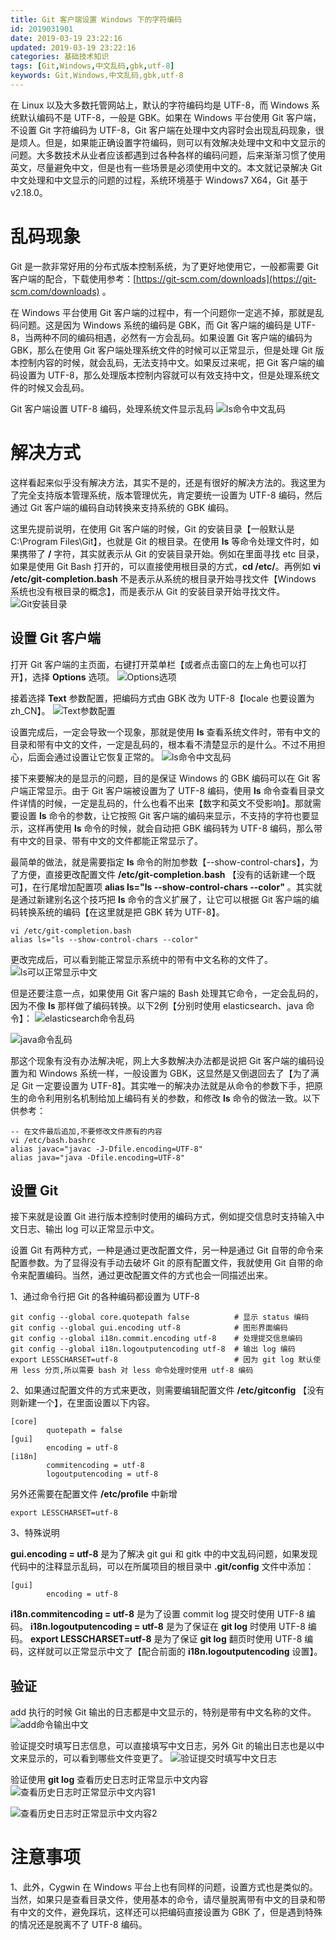 ```yaml
---
title: Git 客户端设置 Windows 下的字符编码
id: 2019031901
date: 2019-03-19 23:22:16
updated: 2019-03-19 23:22:16
categories: 基础技术知识
tags: [Git,Windows,中文乱码,gbk,utf-8]
keywords: Git,Windows,中文乱码,gbk,utf-8
---
```



在 Linux 以及大多数托管网站上，默认的字符编码均是 UTF-8，而 Windows 系统默认编码不是 UTF-8，一般是 GBK。如果在 Windows 平台使用 Git 客户端，不设置 Git 字符编码为 UTF-8，Git 客户端在处理中文内容时会出现乱码现象，很是烦人。但是，如果能正确设置字符编码，则可以有效解决处理中文和中文显示的问题。大多数技术从业者应该都遇到过各种各样的编码问题，后来渐渐习惯了使用英文，尽量避免中文，但是也有一些场景是必须使用中文的。本文就记录解决 Git 中文处理和中文显示的问题的过程，系统环境基于 Windows7 X64，Git 基于 v2.18.0。


<!-- more -->


# 乱码现象


Git 是一款非常好用的分布式版本控制系统，为了更好地使用它，一般都需要 Git 客户端的配合，下载使用参考：[https://git-scm.com/downloads](https://git-scm.com/downloads) 。

在 Windows 平台使用 Git 客户端的过程中，有一个问题你一定逃不掉，那就是乱码问题。这是因为 Windows 系统的编码是 GBK，而 Git 客户端的编码是 UTF-8，当两种不同的编码相遇，必然有一方会乱码。如果设置 Git 客户端的编码为 GBK，那么在使用 Git 客户端处理系统文件的时候可以正常显示，但是处理 Git 版本控制内容的时候，就会乱码，无法支持中文。如果反过来呢，把 Git 客户端的编码设置为 UTF-8，那么处理版本控制内容就可以有效支持中文，但是处理系统文件的时候又会乱码。

Git 客户端设置 UTF-8 编码，处理系统文件显示乱码
![ls命令中文乱码](https://ws1.sinaimg.cn/large/b7f2e3a3gy1g17blzgl2zj20l50cpjt9.jpg "ls命令中文乱码")


# 解决方式


这样看起来似乎没有解决方法，其实不是的，还是有很好的解决方法的。我这里为了完全支持版本管理系统，版本管理优先，肯定要统一设置为 UTF-8 编码，然后通过 Git 客户端的编码自动转换来支持系统的 GBK 编码。

这里先提前说明，在使用 Git 客户端的时候，Git 的安装目录【一般默认是 C:\Program Files\Git】，也就是 Git 的根目录。在使用 **ls** 等命令处理文件时，如果携带了 **/** 字符，其实就表示从 Git 的安装目录开始。例如在里面寻找 etc 目录，如果是使用 Git Bash 打开的，可以直接使用根目录的方式，**cd /etc/**。再例如 **vi /etc/git-completion.bash** 不是表示从系统的根目录开始寻找文件【Windows 系统也没有根目录的概念】，而是表示从 Git 的安装目录开始寻找文件。
![Git安装目录](https://ws1.sinaimg.cn/large/b7f2e3a3gy1g17bn7wtv0j20nd0dumyg.jpg "Git安装目录")

## 设置 Git 客户端

打开 Git 客户端的主页面，右键打开菜单栏【或者点击窗口的左上角也可以打开】，选择 **Options** 选项。
![Options选项](https://ws1.sinaimg.cn/large/b7f2e3a3gy1g17bmpt7mnj20l50cp0tw.jpg "Options选项")

接着选择 **Text** 参数配置，把编码方式由 GBK 改为 UTF-8【locale 也要设置为 zh_CN】。
![Text参数配置](https://ws1.sinaimg.cn/large/b7f2e3a3gy1g17bnna4xyj20l50cpacj.jpg "Text参数配置")

设置完成后，一定会导致一个现象，那就是使用 **ls** 查看系统文件时，带有中文的目录和带有中文的文件，一定是乱码的，根本看不清楚显示的是什么。不过不用担心，后面会通过设置让它恢复正常的。
![ls命令中文乱码](https://ws1.sinaimg.cn/large/b7f2e3a3gy1g17blzgl2zj20l50cpjt9.jpg "ls命令中文乱码")

接下来要解决的是显示的问题，目的是保证 Windows 的 GBK 编码可以在 Git 客户端正常显示。由于 Git 客户端被设置为了 UTF-8 编码，使用 **ls** 命令查看目录文件详情的时候，一定是乱码的，什么也看不出来【数字和英文不受影响】。那就需要设置 **ls** 命令的参数，让它按照 Git 客户端的编码来显示，不支持的字符也要显示，这样再使用 **ls** 命令的时候，就会自动把 GBK 编码转为 UTF-8 编码，那么带有中文的目录、带有中文的文件都能正常显示了。

最简单的做法，就是需要指定 **ls** 命令的附加参数【--show-control-chars】，为了方便，直接更改配置文件 **/etc/git-completion.bash** 【没有的话新建一个既可】，在行尾增加配置项 **alias ls="ls --show-control-chars --color"** 。其实就是通过新建别名这个技巧把 **ls** 命令的含义扩展了，让它可以根据 Git 客户端的编码转换系统的编码【在这里就是把 GBK 转为 UTF-8】。

```
vi /etc/git-completion.bash
alias ls="ls --show-control-chars --color"
```

更改完成后，可以看到能正常显示系统中的带有中文名称的文件了。
![ls可以正常显示中文](https://ws1.sinaimg.cn/large/b7f2e3a3gy1g17bo2mcrej20l50cpq4y.jpg "ls可以正常显示中文")

但是还要注意一点，如果使用 Git 客户端的 Bash 处理其它命令，一定会乱码的，因为不像 **ls** 那样做了编码转换。以下2例【分别时使用 elasticsearch、java 命令】：
![elasticsearch命令乱码](https://ws1.sinaimg.cn/large/b7f2e3a3gy1g185ktkbutj20l50cp0ul.jpg "elasticsearch命令乱码")

![java命令乱码](https://ws1.sinaimg.cn/large/b7f2e3a3gy1g185l2lrrhj20l50ghmz2.jpg "java命令乱码")

那这个现象有没有办法解决呢，网上大多数解决办法都是说把 Git 客户端的编码设置为和 Windows 系统一样，一般设置为 GBK，这显然是又倒退回去了【为了满足 Git 一定要设置为 UTF-8】。其实唯一的解决办法就是从命令的参数下手，把原生的命令利用别名机制给加上编码有关的参数，和修改 **ls** 命令的做法一致。以下供参考：

```
-- 在文件最后追加,不要修改文件原有的内容
vi /etc/bash.bashrc
alias javac="javac -J-Dfile.encoding=UTF-8"
alias java="java -Dfile.encoding=UTF-8"
```

## 设置 Git

接下来就是设置 Git 进行版本控制时使用的编码方式，例如提交信息时支持输入中文日志、输出 log 可以正常显示中文。

设置 Git 有两种方式，一种是通过更改配置文件，另一种是通过 Git 自带的命令来配置参数。为了显得没有手动去破坏 Git 的原有配置文件，我就使用 Git 自带的命令来配置编码。当然，通过更改配置文件的方式也会一同描述出来。

1、通过命令行把 Git 的各种编码都设置为 UTF-8

```
git config --global core.quotepath false          # 显示 status 编码 
git config --global gui.encoding utf-8            # 图形界面编码 
git config --global i18n.commit.encoding utf-8    # 处理提交信息编码 
git config --global i18n.logoutputencoding utf-8  # 输出 log 编码 
export LESSCHARSET=utf-8                          # 因为 git log 默认使用 less 分页,所以需要 bash 对 less 命令处理时使用 utf-8 编码
```

2、如果通过配置文件的方式来更改，则需要编辑配置文件 **/etc/gitconfig** 【没有则新建一个】，在里面设置以下内容。

```
[core]
        quotepath = false 
[gui]
        encoding = utf-8 
[i18n]
        commitencoding = utf-8 
        logoutputencoding = utf-8
```

另外还需要在配置文件 **/etc/profile** 中新增

```
export LESSCHARSET=utf-8
```

3、特殊说明

**gui.encoding = utf-8** 是为了解决 git gui 和 gitk 中的中文乱码问题，如果发现代码中的注释显示乱码，可以在所属项目的根目录中 **.git/config** 文件中添加：

```
[gui]
        encoding = utf-8
```

**i18n.commitencoding = utf-8** 是为了设置 commit log 提交时使用 UTF-8 编码。
**i18n.logoutputencoding = utf-8** 是为了保证在 **git log** 时使用 UTF-8 编码。
**export LESSCHARSET=utf-8** 是为了保证 **git log** 翻页时使用 UTF-8 编码，这样就可以正常显示中文了【配合前面的 **i18n.logoutputencoding** 设置】。

## 验证

add 执行的时候 Git 输出的日志都是中文显示的，特别是带有中文名称的文件。
![add命令输出中文](https://ws1.sinaimg.cn/large/b7f2e3a3gy1g17bv0ph2yj20l50f20uh.jpg "add命令输出中文")

验证提交时填写日志信息，可以直接填写中文日志，另外 Git 的输出日志也是以中文来显示的，可以看到哪些文件变更了。
![验证提交时填写中文日志](https://ws1.sinaimg.cn/large/b7f2e3a3gy1g17boorhqyj20l50cpgn8.jpg "验证提交时填写中文日志")

验证使用 **git log** 查看历史日志时正常显示中文内容
![查看历史日志时正常显示中文内容1](https://ws1.sinaimg.cn/large/b7f2e3a3gy1g17bosnlsnj20l50cp0tt.jpg "查看历史日志时正常显示中文内容1")


![查看历史日志时正常显示中文内容2](https://ws1.sinaimg.cn/large/b7f2e3a3gy1g17box3cduj20l50cp3zx.jpg "查看历史日志时正常显示中文内容2")


# 注意事项


1、此外，Cygwin 在 Windows 平台上也有同样的问题，设置方式也是类似的。当然，如果只是查看目录文件，使用基本的命令，请尽量脱离带有中文的目录和带有中文的文件，避免踩坑，这样还可以把编码直接设置为 GBK 了，但是遇到特殊的情况还是脱离不了 UTF-8 编码。


